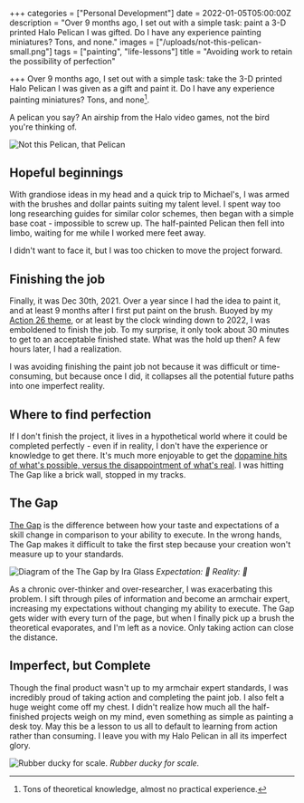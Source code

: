 +++
categories = ["Personal Development"]
date = 2022-01-05T05:00:00Z
description = "Over 9 months ago, I set out with a simple task: paint a 3-D printed Halo Pelican I was gifted. Do I have any experience painting miniatures? Tons, and none."
images = ["/uploads/not-this-pelican-small.png"]
tags = ["painting", "life-lessons"]
title = "Avoiding work to retain the possibility of perfection"

+++
Over 9 months ago, I set out with a simple task: take the 3-D printed Halo Pelican I was given as a gift and paint it. Do I have any experience painting miniatures? Tons, and none[^1].

A pelican you say? An airship from the Halo video games, not the bird you're thinking of.

![Not this Pelican, that Pelican](/uploads/not-this-pelican-small.png#center)

## Hopeful beginnings

With grandiose ideas in my head and a quick trip to Michael's, I was armed with the brushes and dollar paints suiting my talent level. I spent way too long researching guides for similar color schemes, then began with a simple base coat - impossible to screw up. The half-painted Pelican then fell into limbo, waiting for me while I worked mere feet away.

I didn't want to face it, but I was too chicken to move the project forward.

## Finishing the job

Finally, it was Dec 30th, 2021. Over a year since I had the idea to paint it, and at least 9 months after I first put paint on the brush. Buoyed by my [Action 26 theme](https://kevinquinn.fun/blog/personal-theme-completion-26/), or at least by the clock winding down to 2022, I was emboldened to finish the job. To my surprise, it only took about 30 minutes to get to an acceptable finished state. What was the hold up then? A few hours later, I had a realization.

I was avoiding finishing the paint job not because it was difficult or time-consuming, but because once I did, it collapses all the potential future paths into one imperfect reality.

## Where to find perfection

If I don't finish the project, it lives in a hypothetical world where it could be completed perfectly - even if in reality, I don't have the experience or knowledge to get there. It's much more enjoyable to get the [dopamine hits of what's possible, versus the disappointment of what's real](https://www.trevormckendrick.com/essays/future-you-masturbation). I was hitting The Gap like a brick wall, stopped in my tracks.

## The Gap

[The Gap](https://www.kristinwitcher.com/blog/the-gap) is the difference between how your taste and expectations of a skill change in comparison to your ability to execute. In the wrong hands, The Gap makes it difficult to take the first step because your creation won't measure up to your standards.

![Diagram of the The Gap by Ira Glass](/uploads/the-gap-ira-glass-diagram.png#center)
_Expectation: 🥇 Reality: 💩_

As a chronic over-thinker and over-researcher, I was exacerbating this problem. I sift through piles of information and become an armchair expert, increasing my expectations without changing my ability to execute. The Gap gets wider with every turn of the page, but when I finally pick up a brush the theoretical evaporates, and I'm left as a novice. Only taking action can close the distance.

## Imperfect, but Complete

Though the final product wasn't up to my armchair expert standards, I was incredibly proud of taking action and completing the paint job. I also felt a huge weight come off my chest. I didn't realize how much all the half-finished projects weigh on my mind, even something as simple as painting a desk toy. May this be a lesson to us all to default to learning from action rather than consuming. I leave you with my Halo Pelican in all its imperfect glory.

![Rubber ducky for scale.](/uploads/pelican-close-up-small.jpeg#center)
_Rubber ducky for scale._

[^1]: Tons of theoretical knowledge, almost no practical experience.